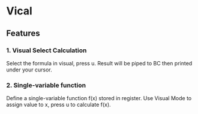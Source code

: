 
# Vical

## Features 

### 1. Visual Select Calculation

Select the formula in visual, press u. Result will be piped to BC then printed under your cursor.

### 2. Single-variable function

Define a single-variable function f(x) stored in register. Use Visual Mode to
assign value to x, press u to calculate f(x).
